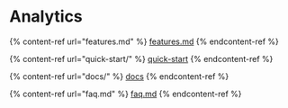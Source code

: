 # Analytics

{% content-ref url="features.md" %}
[features.md](features.md)
{% endcontent-ref %}

{% content-ref url="quick-start/" %}
[quick-start](quick-start/)
{% endcontent-ref %}

{% content-ref url="docs/" %}
[docs](docs/)
{% endcontent-ref %}

{% content-ref url="faq.md" %}
[faq.md](faq.md)
{% endcontent-ref %}
